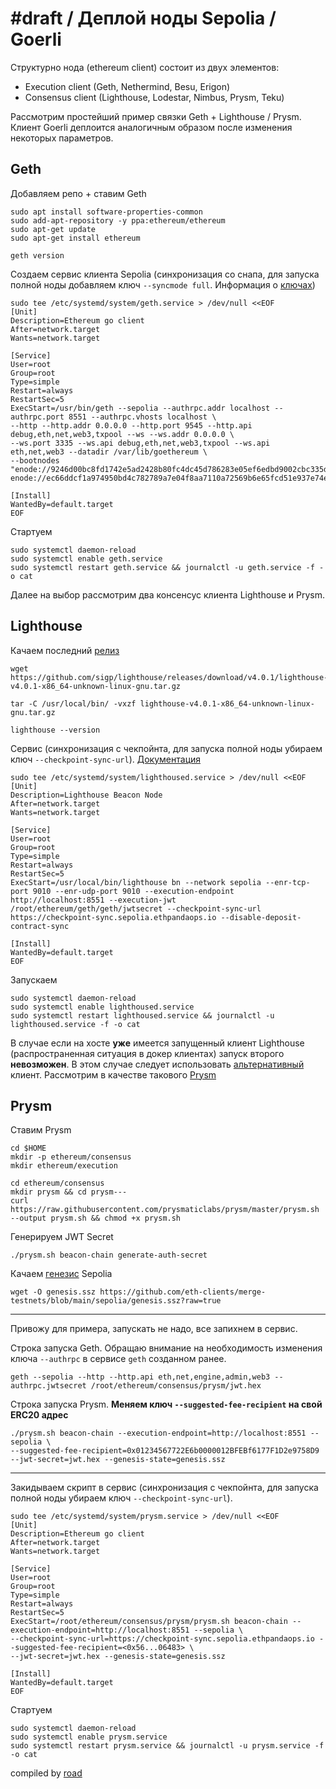# \#draft / Деплой ноды Sepolia / Goerli
Структурно нода (ethereum client) состоит из двух элементов:
- Execution client (Geth, Nethermind, Besu, Erigon)
- Consensus client (Lighthouse, Lodestar, Nimbus, Prysm, Teku)

Рассмотрим простейший пример связки Geth + Lighthouse / Prysm. Клиент Goerli деплоится аналогичным образом после изменения некоторых параметров.

## Geth

Добавляем репо + ставим Geth

```
sudo apt install software-properties-common
sudo add-apt-repository -y ppa:ethereum/ethereum
sudo apt-get update
sudo apt-get install ethereum

geth version
```
Создаем сервис клиента Sepolia (синхронизация со снапа, для запуска полной ноды добавляем ключ `--syncmode full`. Информация о [ключах](https://geth.ethereum.org/docs/fundamentals/command-line-options))



```
sudo tee /etc/systemd/system/geth.service > /dev/null <<EOF
[Unit]
Description=Ethereum go client
After=network.target 
Wants=network.target

[Service]
User=root 
Group=root
Type=simple
Restart=always
RestartSec=5
ExecStart=/usr/bin/geth --sepolia --authrpc.addr localhost --authrpc.port 8551 --authrpc.vhosts localhost \
--http --http.addr 0.0.0.0 --http.port 9545 --http.api debug,eth,net,web3,txpool --ws --ws.addr 0.0.0.0 \
--ws.port 3335 --ws.api debug,eth,net,web3,txpool --ws.api eth,net,web3 --datadir /var/lib/goethereum \
--bootnodes "enode://9246d00bc8fd1742e5ad2428b80fc4dc45d786283e05ef6edbd9002cbc335d40998444732fbe921cb88e1d2c73d1b1de53bae6a2237996e9bfe14f871baf7066@18.168.182.86:30303,
enode://ec66ddcf1a974950bd4c782789a7e04f8aa7110a72569b6e65fcd51e937e74eed303b1ea734e4d19cfaec9fbff9b6ee65bf31dcb50ba79acce9dd63a6aca61c7@52.14.151.177:30303"

[Install]
WantedBy=default.target
EOF
```
Стартуем

```
sudo systemctl daemon-reload
sudo systemctl enable geth.service
sudo systemctl restart geth.service && journalctl -u geth.service -f -o cat
```
Далее на выбор рассмотрим два консенсус клиента Lighthouse и Prysm.

## Lighthouse

Качаем последний [релиз](https://github.com/sigp/lighthouse/releases)

```
wget https://github.com/sigp/lighthouse/releases/download/v4.0.1/lighthouse-v4.0.1-x86_64-unknown-linux-gnu.tar.gz

tar -C /usr/local/bin/ -vxzf lighthouse-v4.0.1-x86_64-unknown-linux-gnu.tar.gz

lighthouse --version
```
Сервис (синхронизация с чекпойнта, для запуска полной ноды убираем ключ `--checkpoint-sync-url`). [Документация](https://lighthouse-book.sigmaprime.io/)
```
sudo tee /etc/systemd/system/lighthoused.service > /dev/null <<EOF
[Unit]
Description=Lighthouse Beacon Node
After=network.target 
Wants=network.target

[Service]
User=root
Group=root
Type=simple
Restart=always
RestartSec=5
ExecStart=/usr/local/bin/lighthouse bn --network sepolia --enr-tcp-port 9010 --enr-udp-port 9010 --execution-endpoint http://localhost:8551 --execution-jwt /root/ethereum/geth/geth/jwtsecret --checkpoint-sync-url https://checkpoint-sync.sepolia.ethpandaops.io --disable-deposit-contract-sync

[Install]
WantedBy=default.target
EOF
```
Запускаем
```
sudo systemctl daemon-reload
sudo systemctl enable lighthoused.service
sudo systemctl restart lighthoused.service && journalctl -u lighthoused.service -f -o cat
```

В случае если на хосте **уже** имеется запущенный клиент Lighthouse (распространенная ситуация в докер клиентах) запуск второго **невозможен**. В этом случае следует использовать [альтернативный](https://ethereum.org/en/upgrades/get-involved/#clients) клиент. Рассмотрим в качестве такового [Prysm](https://docs.prylabs.network/docs/getting-started)

## Prysm

Ставим Prysm
```
cd $HOME
mkdir -p ethereum/consensus
mkdir ethereum/execution

cd ethereum/consensus
mkdir prysm && cd prysm---
curl https://raw.githubusercontent.com/prysmaticlabs/prysm/master/prysm.sh --output prysm.sh && chmod +x prysm.sh
```
Генерируем JWT Secret
```
./prysm.sh beacon-chain generate-auth-secret
```
Качаем [генезис](https://github.com/eth-clients/merge-testnets/blob/main/sepolia/genesis.ssz) Sepolia
```
wget -O genesis.ssz https://github.com/eth-clients/merge-testnets/blob/main/sepolia/genesis.ssz?raw=true
```
---
Привожу для примера, запускать не надо, все запихнем в сервис. 

Строка запуска Geth. Обращаю внимание на необходимость изменения ключа `--authrpc` в сервисе `geth` созданном ранее.
```
geth --sepolia --http --http.api eth,net,engine,admin,web3 --authrpc.jwtsecret /root/ethereum/consensus/prysm/jwt.hex
```

Строка запуска Prysm. **Меняем ключ `--suggested-fee-recipient` на свой ERC20 адрес**
```
./prysm.sh beacon-chain --execution-endpoint=http://localhost:8551 --sepolia \
--suggested-fee-recipient=0x01234567722E6b0000012BFEBf6177F1D2e9758D9 --jwt-secret=jwt.hex --genesis-state=genesis.ssz
```
---

Закидываем скрипт в сервис (синхронизация с чекпойнта, для запуска полной ноды убираем ключ `--checkpoint-sync-url`). 
```
sudo tee /etc/systemd/system/prysm.service > /dev/null <<EOF
[Unit]
Description=Ethereum go client
After=network.target 
Wants=network.target

[Service]
User=root 
Group=root
Type=simple
Restart=always
RestartSec=5
ExecStart=/root/ethereum/consensus/prysm/prysm.sh beacon-chain --execution-endpoint=http://localhost:8551 --sepolia \
--checkpoint-sync-url=https://checkpoint-sync.sepolia.ethpandaops.io --suggested-fee-recipient=<0x56...06483> \
--jwt-secret=jwt.hex --genesis-state=genesis.ssz

[Install]
WantedBy=default.target
EOF
```
Стартуем
```
sudo systemctl daemon-reload
sudo systemctl enable prysm.service
sudo systemctl restart prysm.service && journalctl -u prysm.service -f -o cat
```

compiled by [road](https://t.me/ryssroad)

